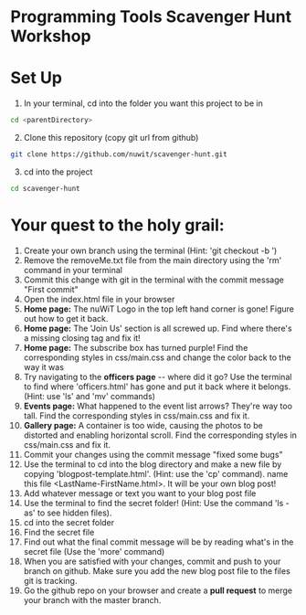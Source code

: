 # Programming Tools Scavenger Hunt Workshop

Set Up
===

1. In your terminal, cd into the folder you want this project to be in

  ```sh
  cd <parentDirectory>
  ```

2. Clone this repository (copy git url from github)

  ```sh
  git clone https://github.com/nuwit/scavenger-hunt.git
  ```

3. cd into the project

  ```sh
  cd scavenger-hunt
  ```


Your quest to the holy grail:
===
1. Create your own branch using the terminal (Hint: 'git checkout -b <yourbranchname>')
2. Remove the removeMe.txt file from the main directory using the 'rm' command in your terminal
2. Commit this change with git in the terminal with the commit message "First commit"
3. Open the index.html file in your browser
4. **Home page:** The nuWiT Logo in the top left hand corner is gone! Figure out how to get it back.
5. **Home page:** The 'Join Us' section is all screwed up. Find where there's a missing closing tag and fix it!
6. **Home page:** The subscribe box has turned purple! Find the corresponding styles in css/main.css and change the color back to the way it was
7. Try navigating to the **officers page** -- where did it go? Use the terminal to find where 'officers.html' has gone and put it back where it belongs. (Hint: use 'ls' and 'mv' commands)
8. **Events page:** What happened to the event list arrows? They're way too tall. Find the corresponding styles in css/main.css and fix it.
9. **Gallery page:** A container is too wide, causing the photos to be distorted and enabling horizontal scroll. Find the corresponding styles in css/main.css and fix it.
10. Commit your changes using the commit message "fixed some bugs"
11. Use the terminal to cd into the blog directory and make a new file by copying 'blogpost-template.html'. (Hint: use the 'cp' command). name this file <LastName-FirstName.html>. It will be your own blog post!
12. Add whatever message or text you want to your blog post file
12. Use the terminal to find the secret folder! (Hint: Use the command 'ls -as' to see hidden files). 
13. cd into the secret folder
14. Find the secret file
15. Find out what the final commit message will be by reading what's in the secret file (Use the 'more' command)
16. When you are satisfied with your changes, commit and push to your branch on github. Make sure you add the new blog post file to the files git is tracking.
17. Go the github repo on your browser and create a **pull request** to merge your branch with the master branch.
